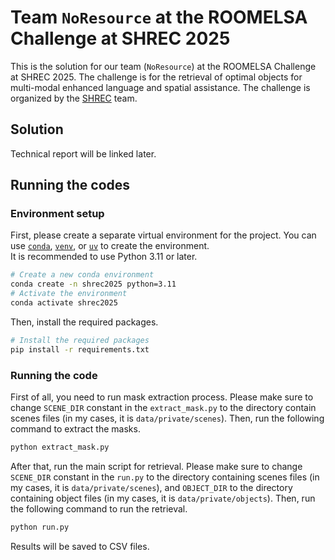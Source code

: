# Team `NoResource` at the ROOMELSA Challenge at SHREC 2025

This is the solution for our team (`NoResource`) at the ROOMELSA Challenge at SHREC 2025. The challenge is for the retrieval of optimal objects for multi-modal enhanced language and spatial assistance. The challenge is organized by the [SHREC](https://www.shrec.net/) team.

## Solution

Technical report will be linked later.

## Running the codes

### Environment setup

First, please create a separate virtual environment for the project.
You can use [`conda`](https://www.anaconda.com/), [`venv`](https://docs.python.org/3/library/venv.html), or [`uv`](https://docs.astral.sh/uv/) to create the environment.  
It is recommended to use Python 3.11 or later.

```bash
# Create a new conda environment
conda create -n shrec2025 python=3.11
# Activate the environment
conda activate shrec2025
```

Then, install the required packages.

```bash
# Install the required packages
pip install -r requirements.txt
```

### Running the code

First of all, you need to run mask extraction process.
Please make sure to change `SCENE_DIR` constant in the `extract_mask.py` to the directory contain scenes files (in my cases, it is `data/private/scenes`).
Then, run the following command to extract the masks.

```bash
python extract_mask.py
```

After that, run the main script for retrieval.
Please make sure to change `SCENE_DIR` constant in the `run.py` to the directory containing scenes files (in my cases, it is `data/private/scenes`), and `OBJECT_DIR` to the directory containing object files (in my cases, it is `data/private/objects`).
Then, run the following command to run the retrieval.

```bash
python run.py
```

Results will be saved to CSV files.
